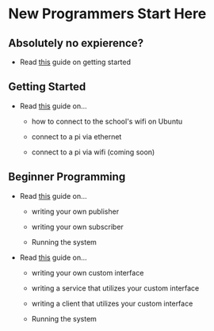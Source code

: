 # New Programmers Start Here

## Absolutely no expierence?

- Read [this](readme/NewUser.md) guide on getting started

## Getting Started 

- Read [this](readme/SSH.md) guide on...

  - how to connect to the school's wifi on Ubuntu
  
  - connect to a pi via ethernet
  
  - connect to a pi via wifi (coming soon)
  
## Beginner Programming

- Read [this](readme/PubSub.md) guide on...

  - writing your own publisher
  
  - writing your own subscriber
  
  - Running the system

- Read [this](readme/SerCli.md) guide on...

  - writing your own custom interface
  
  - writing a service that utilizes your custom interface
  
  - writing a client that utilizes your custom interface
  
  - Running the system

